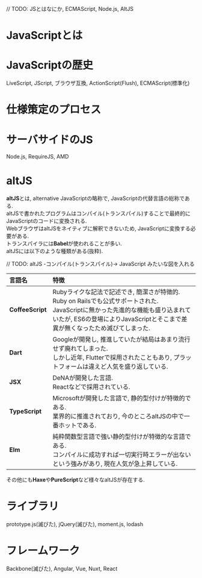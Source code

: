 // TODO: JSとはなにか, ECMAScript, Node.js, AltJS

# JavaScriptとは

# JavaScriptの歴史
LiveScript, JScript, ブラウザ互換, ActionScript(Flush), ECMAScript(標準化)

# 仕様策定のプロセス

# サーバサイドのJS
Node.js, RequireJS, AMD

# altJS
**altJS**とは, alternative JavaScriptの略称で, JavaScriptの代替言語の総称である.  
altJSで書かれたプログラムはコンパイル(トランスパイル)することで最終的にJavaScriptのコードに変換される.  
WebブラウザはaltJSをネイティブに解釈できないため, JavaScriptに変換する必要がある.  
トランスパイラには**Babel**が使われることが多い.  
altJSには以下のような種類がある(抜粋).

// TODO: altJS -コンパイル(トランスパイル)-> JavaScript みたいな図を入れる

|言語名|特徴|
|:--|:--|
|**CoffeeScript**|Rubyライクな記法で記述でき, 簡潔さが特徴的.<br>Ruby on Railsでも公式サポートされた.<br>JavaScriptに無かった先進的な機能も盛り込まれていたが, ES6の登場によりJavaScriptとそこまで差異が無くなったため滅びてしまった.|
|**Dart**|Googleが開発し, 推進していたが結局はあまり流行せず廃れてしまった.<br>しかし近年, Flutterで採用されたこともあり, プラットフォームは違えど人気を盛り返している.|
|**JSX**|DeNAが開発した言語.<br>Reactなどで採用されている.|
|**TypeScript**|Microsoftが開発した言語で, 静的型付けが特徴的である.<br>業界的に推進されており, 今のところaltJSの中で一番ホットである.<br>|
|**Elm**|純粋関数型言語で強い静的型付けが特徴的な言語である.<br>コンパイルに成功すれば一切実行時エラーが出ないという強みがあり, 現在人気が急上昇している.|

その他にも**Haxe**や**PureScript**など様々なaltJSが存在する.

# ライブラリ
prototype.js(滅びた), jQuery(滅びた), moment.js, lodash

# フレームワーク
Backbone(滅びた), Angular, Vue, Nuxt, React

